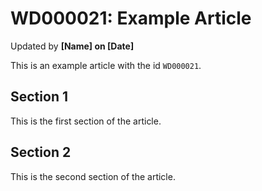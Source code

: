 # WD000021: Example Article #
Updated by **[Name] on [Date]**

This is an example article with the id `WD000021`.

## Section 1

This is the first section of the article.

## Section 2

This is the second section of the article.
